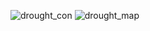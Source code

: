 ![drought_con](https://user-images.githubusercontent.com/79040885/173669109-137b47b3-6ee5-4e0d-8ff5-ef7a396c4f70.png)
![drought_map](https://user-images.githubusercontent.com/79040885/173919178-3cb10872-aa74-4c82-bc49-7c477ebf56c6.png)

